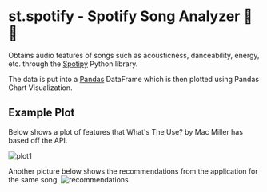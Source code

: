 # st.spotify - Spotify Song Analyzer 🎷🎶

Obtains audio features of songs such as acousticness, danceability, energy, etc. through the [Spotipy](https://spotipy.readthedocs.io/) Python library. 

The data is put into a [Pandas](https://pandas.pydata.org/) DataFrame which is then plotted using Pandas Chart Visualization. 

## Example Plot 

Below shows a plot of features that What's The Use? by Mac Miller has based off the API. 

![plot1](https://github.com/thomaslee01/st.spotify/blob/main/img/plot_example.png?raw=true)

Another picture below shows the recommendations from the application for the same song.
![recommendations](https://github.com/thomaslee01/st.spotify/blob/main/img/recommendations.jpg?raw=true)

